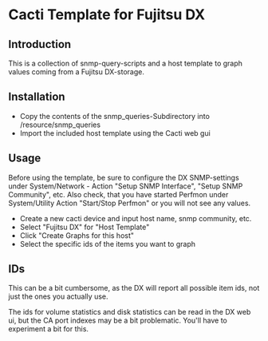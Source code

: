 # Cacti Template for Fujitsu DX

## Introduction

This is a collection of snmp-query-scripts and a host template to graph values 
coming from a Fujitsu DX-storage.

## Installation

- Copy the contents of the snmp\_queries-Subdirectory into <cacti-home>
  /resource/snmp_queries
- Import the included host template using the Cacti web gui

## Usage

Before using the template, be sure to configure the DX SNMP-settings under 
System/Network - Action "Setup SNMP Interface", "Setup SNMP Community", etc. 
Also check, that you have started Perfmon under System/Utility 
Action "Start/Stop Perfmon" or you will not see any values.

- Create a new cacti device and input host name, snmp community, etc.
- Select "Fujitsu DX" for "Host Template"
- Click "Create Graphs for this host"
- Select the specific ids of the items you want to graph

## IDs

This can be a bit cumbersome, as the DX will report all possible item ids, not 
just the ones you actually use.

The ids for volume statistics and disk statistics can be read in the 
DX web ui, but the CA port indexes may be a bit problematic. You'll have to
experiment a bit for this.